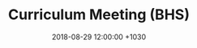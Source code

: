 ﻿---
layout: post
title:  "Curriculum Meeting (BHS)"
date:   2018-08-29 12:00:00 +1030
categories: MTeach bhsPlacement
---









 







